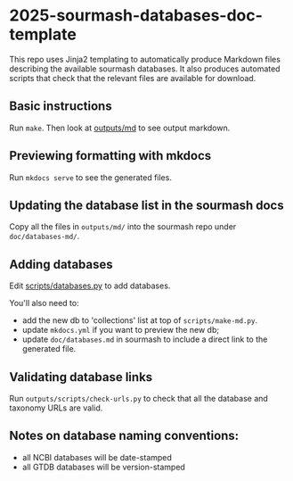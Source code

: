 # 2025-sourmash-databases-doc-template

This repo uses Jinja2 templating to automatically produce Markdown
files describing the available sourmash databases. It also produces
automated scripts that check that the relevant files are available for
download.

## Basic instructions

Run `make`. Then look at [outputs/md](outputs/md) to see output markdown.

## Previewing formatting with mkdocs

Run `mkdocs serve` to see the generated files.

## Updating the database list in the sourmash docs

Copy all the files in `outputs/md/` into the sourmash repo under `doc/databases-md/`.

## Adding databases

Edit [scripts/databases.py](scripts/databases.py) to add databases.

You'll also need to:
* add the new db to 'collections' list at top of `scripts/make-md.py`.
* update `mkdocs.yml` if you want to preview the new db;
* update `doc/databases.md` in sourmash to include a direct link to the generated file.

## Validating database links

Run `outputs/scripts/check-urls.py` to check that all the database and
taxonomy URLs are valid.

## Notes on database naming conventions:

* all NCBI databases will be date-stamped
* all GTDB databases will be version-stamped
